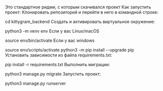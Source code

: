 Это стандартное ридми, с которым скачивался проект
Как запустить проект:
Клонировать репозиторий и перейти в него в командной строке:

cd kittygram_backend
Cоздать и активировать виртуальное окружение:

python3 -m venv env
Если у вас Linux/macOS

source env/bin/activate
Если у вас windows

source env/scripts/activate
python3 -m pip install --upgrade pip
Установить зависимости из файла requirements.txt:

pip install -r requirements.txt
Выполнить миграции:

python3 manage.py migrate
Запустить проект:

python3 manage.py runserver
